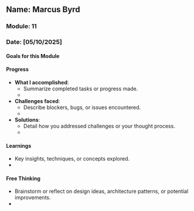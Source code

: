 <!-- Markdown Docs: https://docs.github.com/en/get-started/writing-on-github/getting-started-with-writing-and-formatting-on-github/basic-writing-and-formatting-syntax -->
## Name: Marcus Byrd
### Module: 11

<!-- Repeat the below as needed-->
### Date: [05/10/2025]

#### Goals for this Module
<!-- Example Template (include the brackets to make a checklist, fill them in as appropriate
- [Goal something ] Goal 1
- [ Goal something ] Goal 2
- [ Goal Something] Goal 3
-->

#### Progress
- **What I accomplished**:
  - Summarize completed tasks or progress made.
  - <!--I was  able to create a gear system for the board game prototype -->
- **Challenges faced**:
  - Describe blockers, bugs, or issues encountered.
  -  <!--N/A-->
- **Solutions**:
  - Detail how you addressed challenges or your thought process.
  -  <!--I made a series of if statements that check if newAttack (a random integer) is a value. Depending of the value of the changed Newattack, a text in the log will show what gear the player has obtained and the new defense and attack values they have-->

#### Learnings
- Key insights, techniques, or concepts explored.
-  <!--N/A-->

#### Free Thinking
- Brainstorm or reflect on design ideas, architecture patterns, or potential improvements.
-  <!-- N/A-->


